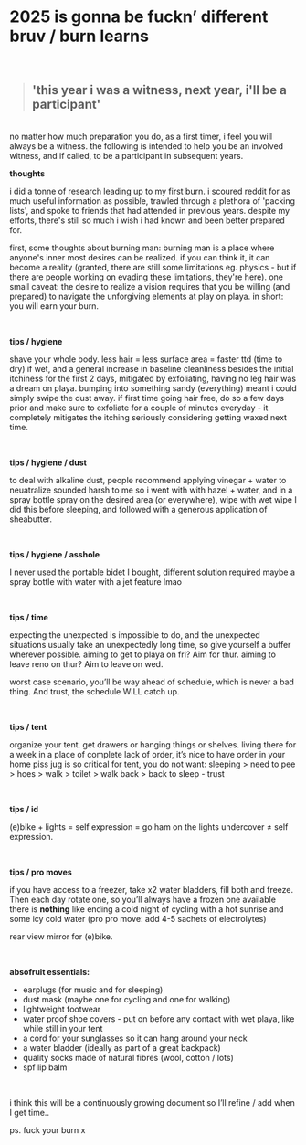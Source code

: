 # 2025 is gonna be fuckn’ different bruv / burn learns

<br>

> ## **'this year i was a witness, next year, i'll be a participant'**

<br>
no matter how much preparation you do, as a first timer, i feel you will always be a witness. the following is intended to help you be an involved witness, and if called, to be a participant in subsequent years.


<br>


**thoughts**

i did a tonne of research leading up to my first burn. i scoured reddit for as much useful information as possible, trawled through a plethora of 'packing lists', and spoke to friends that had attended in previous years. despite my efforts, there's still so much i wish i had known and been better prepared for.

first, some thoughts about burning man:
burning man is a place where anyone's inner most desires can be realized. if you can think it, it can become a reality (granted, there are still some limitations eg. physics - but if there are people working on evading these limitations, they're here).
one small caveat: the desire to realize a vision requires that you be willing (and prepared) to navigate the unforgiving elements at play on playa.
in short: you will earn your burn.


<br>


**tips / hygiene**

shave your whole body. less hair = less surface area = faster ttd (time to dry) if wet, and a general increase in baseline cleanliness
besides the initial itchiness for the first 2 days, mitigated by exfoliating, having no leg hair was a dream on playa.
bumping into something sandy (everything) meant i could simply swipe the dust away.
if first time going hair free, do so a few days prior and make sure to exfoliate for a couple of minutes everyday - it completely mitigates the itching
seriously considering getting waxed next time.


<br>


**tips / hygiene / dust**

to deal with alkaline dust, people recommend applying vinegar + water to neuatralize
sounded harsh to me so i went with with hazel + water, and in a spray bottle
spray on the desired area (or everywhere), wipe with wet wipe
I did this before sleeping, and followed with a generous application of sheabutter.


<br>


**tips / hygiene / asshole**

I never used the portable bidet I bought, different solution required
maybe a spray bottle with water with a jet feature lmao


<br>



**tips / time**

expecting the unexpected is impossible to do, and the unexpected situations usually take an unexpectedly long time, so give yourself a buffer wherever possible.
aiming to get to playa on fri? Aim for thur. 
aiming to leave reno on thur? Aim to leave on wed.  

worst case scenario, you’ll be way ahead of schedule, which is never a bad thing. And trust, the schedule WILL catch up.


<br>



**tips / tent**

organize your tent. get drawers or hanging things or shelves. living there for a week in a place of complete lack of order, it’s nice to have order in your home
piss jug is so critical for tent, you do not want: sleeping > need to pee > hoes > walk > toilet > walk back > back to sleep - trust


<br>





**tips / id**

(e)bike + lights = self expression = go ham on the lights
undercover ≠ self expression.


<br>


**tips / pro moves**

if you have access to a freezer, take x2 water bladders, fill both and freeze. Then each day rotate one, so you’ll always have a frozen one available
there is **nothing** like ending a cold night of cycling with a hot sunrise and some icy cold water (pro pro move:  add 4-5 sachets of electrolytes)

rear view mirror for (e)bike. 


<br>

**absofruit essentials:**

- earplugs (for music and for sleeping)
- dust mask (maybe one for cycling and one for walking)
- lightweight footwear
- water proof shoe covers - put on before any contact with wet playa, like while still in your tent
- a cord for your sunglasses so it can hang around your neck
- a water bladder (ideally as part of a great backpack)
- quality socks made of natural fibres (wool, cotton / lots)
- spf lip balm


<br>

i think this will be a continuously growing document so I’ll refine / add when I get time..

ps. fuck your burn x